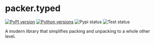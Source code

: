 # packer.typed
[![PyPI version](https://img.shields.io/pypi/v/packer.typed.svg?style=flat-square)](https://pypi.org/project/packer.typed/)
[![Python versions](https://img.shields.io/pypi/pyversions/packer.typed.svg?style=flat-square)](https://pypi.org/project/packer.typed/)
![Pypi status](https://github.com/biggus-developerus/packer.typed/actions/workflows/upload.yml/badge.svg)
![Test status](https://github.com/biggus-developerus/packer.typed/actions/workflows/test.yml/badge.svg)

A modern library that simplifies packing and unpacking to a whole other level.